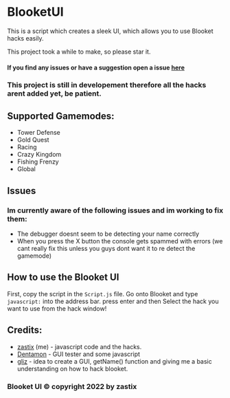 # BlooketUI
This is a script which creates a sleek UI, which allows you to use Blooket hacks easily.

This project took a while to make, so please star it.

#### If you find any issues or have a suggestion open a issue [here](https://github.com/ZasticBradyn/BlooketUI/issues/new/choose)
### This project is still in developement therefore all the hacks arent added yet, be patient.

## Supported Gamemodes:
- Tower Defense
- Gold Quest
- Racing
- Crazy Kingdom
- Fishing Frenzy
- Global

## Issues
### Im currently aware of the following issues and im working to fix them:
- The debugger doesnt seem to be detecting your name correctly
- When you press the X button the console gets spammed with errors (we cant really fix this unless you guys dont want it to re detect the gamemode)

## How to use the Blooket UI
First, copy the script in the `Script.js` file.
Go onto Blooket and type `javascript:` into the address bar.
press enter
and then Select the hack you want to use from the hack window!

## Credits:
- [zastix](https://github.com/ZasticBradyn/) (me) - javascript code and the hacks.
- [Dentamon](https://github.com/Dentamon/) - GUI tester and some javascript
- [gliz](https://github.com/glixzzy/) - idea to create a GUI, getName() function and giving me a basic understanding on how to hack blooket.
### Blooket UI © copyright 2022 by zastix
